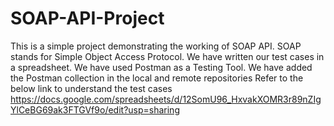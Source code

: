 # SOAP-API-Project
This is a simple project demonstrating the working of SOAP API.
SOAP stands for Simple Object Access Protocol.
We have written our test cases in a spreadsheet.
We have used Postman as a Testing Tool.
We have added the Postman collection in the local and remote repositories
Refer to the below link to understand the test cases
https://docs.google.com/spreadsheets/d/12SomU96_HxvakXOMR3r89nZIgYlCeBG69ak3FTGVf9o/edit?usp=sharing